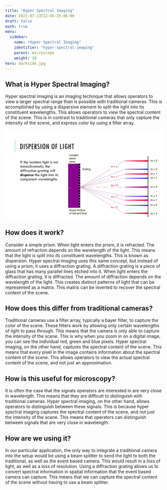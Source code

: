 ```yaml
---
title: "Hyper Spectral Imaging"
date: 2023-07-13T22:45:23-06:00
draft: false
math: true
menu:
  sidebar:
    name: "Hyper Spectral Imaging"
    identifier: "hyper-spectral-imaging"
    parent: microscope
    weight: 10
hero: darkside.jpg
---
```


## What is Hyper Spectral Imaging?

Hyper spectral imaging is an imaging technique that allows operators to view a larger spectral range than is possible with traditional cameras. This is accomplished by using a dispersive element to split the light into its constituent wavelengths. This allows operators to view the spectral content of the scene. This is in contrast to traditional cameras that only capture the intensity of the scene, and express color by using a filter array.

<div class="right">
<img src="diffraction_grating.jpg" alt="Diffraction Grating" width="600">
</div>

## How does it work?

Consider a simple prism. When light enters the prism, it is refracted. The amount of refraction depends on the wavelength of the light. This means that the light is split into its constituent wavelengths. This is known as dispersion. Hyper spectral imaging uses this same concept, but instead of using a prism, it uses a diffraction grating. A diffraction grating is a piece of glass that has many parallel lines etched into it. When light enters the diffraction grating, it is diffracted. The amount of diffraction depends on the wavelength of the light. This creates distinct patterns of light that can be represented as a matrix. This matrix can be inverted to recover the spectral content of the scene.

## How does this differ from traditional cameras?

Traditional cameras use a filter array, typically a bayer filter, to capture the color of the scene. These filters work by allowing only certain wavelengths of light to pass through. This means that the camera is only able to capture the intensity of the scene. This is why when you zoom in on a digital image, you can see the individual red, green and blue pixels. Hyper spectral imaging, on the other hand, captures the spectral content of the scene. This means that every pixel in the image contains information about the spectral content of the scene. This allows operators to view the actual spectral content of the scene, and not just an approximation.

## How is this useful for microscopy?

It is often the case that the signals operators are interested in are very close in wavelength. This means that they are difficult to distinguish with traditional cameras. Hyper spectral imaging, on the other hand, allows operators to distinguish between these signals. This is because hyper spectral imaging captures the spectral content of the scene, and not just the intensity of the scene. This means that operators can distinguish between signals that are very close in wavelength.

## How are we using it?

In our particular application, the only way to integrate a traditional camera into the setup would be using a beam splitter to send the light to both the traditional, as well as the event based camera. This would result in a loss of light, as well as a loss of resolution. Using a diffraction grating allows us to convert spectral information in spatial information that the event based camera can capture. This means that we can capture the spectral content of the scene without having to use a beam splitter.
